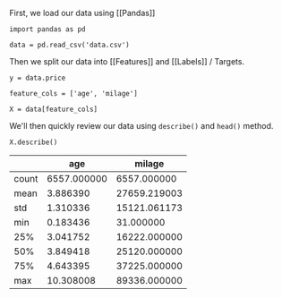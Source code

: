 
First, we  load our data using [[Pandas]]

```
import pandas as pd

data = pd.read_csv('data.csv')
```

Then we split our data into [[Features]] and [[Labels]] / Targets.

```
y = data.price

feature_cols = ['age', 'milage']

X = data[feature_cols]

```

We'll then quickly review our data using `describe()` and `head()` method.

```
X.describe()
```

||age|milage|
|---|---|---|
|count|6557.000000|6557.000000|
|mean|3.886390|27659.219003|
|std|1.310336|15121.061173|
|min|0.183436|31.000000|
|25%|3.041752|16222.000000|
|50%|3.849418|25120.000000|
|75%|4.643395|37225.000000|
|max|10.308008|89336.000000|

